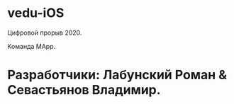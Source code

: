 # vedu-iOS
Цифровой прорыв 2020.

Команда MApp.

# Разработчики: Лабунский Роман & Севастьянов Владимир.
